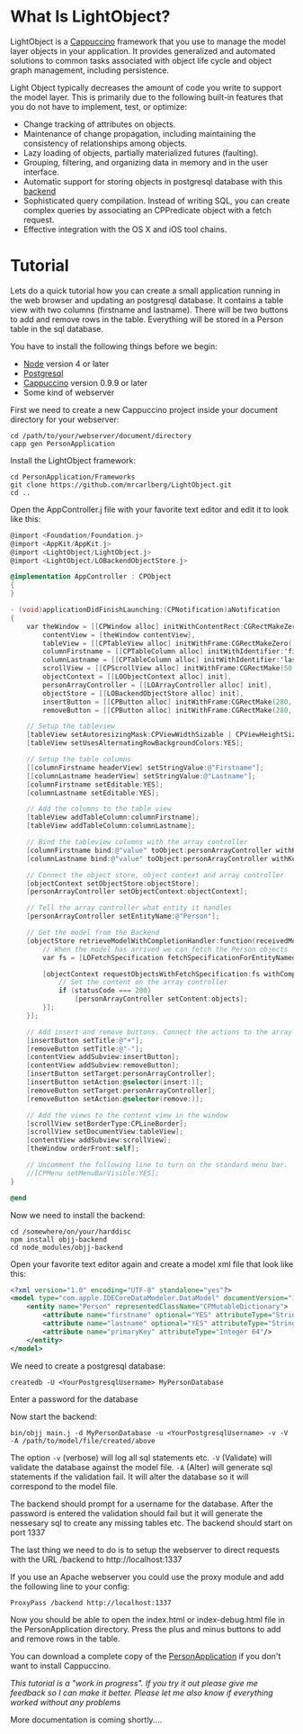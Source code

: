# What Is LightObject?
LightObject is a [Cappuccino](https://github.com/cappuccino/cappuccino) framework that you use to manage the model layer objects in your application. It provides generalized and automated solutions to common tasks associated with object life cycle and object graph management, including persistence.

Light Object typically decreases the amount of code you write to support the model layer. This is primarily due to the following built-in features that you do not have to implement, test, or optimize:

- Change tracking of attributes on objects.
- Maintenance of change propagation, including maintaining the consistency of relationships among objects.
- Lazy loading of objects, partially materialized futures (faulting).
- Grouping, filtering, and organizing data in memory and in the user interface.
- Automatic support for storing objects in postgresql database with this [backend](https://github.com/mrcarlberg/objj-backend)
- Sophisticated query compilation. Instead of writing SQL, you can create complex queries by associating an CPPredicate object with a fetch request.
- Effective integration with the OS X and iOS tool chains.

# Tutorial

Lets do a quick tutorial how you can create a small application running in the web browser and updating an postgresql database. It contains a table view with two columns (firstname and lastname). There will be two buttons to add and remove rows in the table. Everything will be stored in a Person table in the sql database.

You have to install the following things before we begin:
- [Node](https://nodejs.org) version 4 or later
- [Postgresql](http://www.postgresql.org)
- [Cappuccino](http://www.cappuccino-project.org) version 0.9.9 or later
- Some kind of webserver

First we need to create a new Cappuccino project inside your document directory for your webserver:
```
cd /path/to/your/webserver/document/directory
capp gen PersonApplication
```

Install the LightObject framework:
```
cd PersonApplication/Frameworks
git clone https://github.com/mrcarlberg/LightObject.git
cd ..
```

Open the AppController.j file with your favorite text editor and edit it to look like this:
```Objective-C
@import <Foundation/Foundation.j>
@import <AppKit/AppKit.j>
@import <LightObject/LightObject.j>
@import <LightObject/LOBackendObjectStore.j>

@implementation AppController : CPObject
{
}

- (void)applicationDidFinishLaunching:(CPNotification)aNotification
{
    var theWindow = [[CPWindow alloc] initWithContentRect:CGRectMakeZero() styleMask:CPBorderlessBridgeWindowMask],
        contentView = [theWindow contentView],
        tableView = [[CPTableView alloc] initWithFrame:CGRectMakeZero()],
        columnFirstname = [[CPTableColumn alloc] initWithIdentifier:'firstnameId'],
        columnLastname = [[CPTableColumn alloc] initWithIdentifier:'lastnameId'],
        scrollView = [[CPScrollView alloc] initWithFrame:CGRectMake(50, 50, 210, 300)],
        objectContext = [[LOObjectContext alloc] init],
        personArrayController = [[LOArrayController alloc] init],
        objectStore = [[LOBackendObjectStore alloc] init],
        insertButton = [[CPButton alloc] initWithFrame:CGRectMake(280, 80, 30.0, 25)],
        removeButton = [[CPButton alloc] initWithFrame:CGRectMake(280, 110, 30.0, 25)];

    // Setup the tableview
    [tableView setAutoresizingMask:CPViewWidthSizable | CPViewHeightSizable];
    [tableView setUsesAlternatingRowBackgroundColors:YES];

    // Setup the table columns
    [[columnFirstname headerView] setStringValue:@"Firstname"];
    [[columnLastname headerView] setStringValue:@"Lastname"];
    [columnFirstname setEditable:YES];
    [columnLastname setEditable:YES];

    // Add the columns to the table view
    [tableView addTableColumn:columnFirstname];
    [tableView addTableColumn:columnLastname];

    // Bind the tableview columns with the array controller
    [columnFirstname bind:@"value" toObject:personArrayController withKeyPath:@"arrangedObjects.firstname" options:nil];
    [columnLastname bind:@"value" toObject:personArrayController withKeyPath:@"arrangedObjects.lastname" options:nil];

    // Connect the object store, object context and array controller
    [objectContext setObjectStore:objectStore];
    [personArrayController setObjectContext:objectContext];

    // Tell the array controller what entity it handles
    [personArrayController setEntityName:@"Person"];

    // Get the model from the Backend
    [objectStore retrieveModelWithCompletionHandler:function(receivedModel) {
        // When the model has arrived we can fetch the Person objects
        var fs = [LOFetchSpecification fetchSpecificationForEntityNamed:@"Person"];

        [objectContext requestObjectsWithFetchSpecification:fs withCompletionHandler:function(objects, statusCode) {
            // Set the content on the array controller
            if (statusCode === 200)
                [personArrayController setContent:objects];
        }];
    }];

    // Add insert and remove buttons. Connect the actions to the array controller.
    [insertButton setTitle:@"+"];
    [removeButton setTitle:@"-"];
    [contentView addSubview:insertButton];
    [contentView addSubview:removeButton];
    [insertButton setTarget:personArrayController];
    [insertButton setAction:@selector(insert:)];
    [removeButton setTarget:personArrayController];
    [removeButton setAction:@selector(remove:)];

    // Add the views to the content view in the window
    [scrollView setBorderType:CPLineBorder];
    [scrollView setDocumentView:tableView];
    [contentView addSubview:scrollView];
    [theWindow orderFront:self];

    // Uncomment the following line to turn on the standard menu bar.
    //[CPMenu setMenuBarVisible:YES];
}

@end
```

Now we need to install the backend:
```
cd /somewhere/on/your/harddisc
npm install objj-backend
cd node_modules/objj-backend
```

Open your favorite text editor again and create a model xml file that look like this:
```XML
<?xml version="1.0" encoding="UTF-8" standalone="yes"?>
<model type="com.apple.IDECoreDataModeler.DataModel" documentVersion="1.0">
    <entity name="Person" representedClassName="CPMutableDictionary">
        <attribute name="firstname" optional="YES" attributeType="String"/>
        <attribute name="lastname" optional="YES" attributeType="String"/>
        <attribute name="primaryKey" attributeType="Integer 64"/>
    </entity>
</model>
```

We need to create a postgresql database:
```
createdb -U <YourPostgresqlUsername> MyPersonDatabase
```
Enter a password for the database

Now start the backend:
```
bin/objj main.j -d MyPersonDatabase -u <YourPostgresqlUsername> -v -V -A /path/to/model/file/created/above
```

The option ```-v``` (verbose) will log all sql statements etc. ```-V``` (Validate) will validate the database against the model file. ```-A``` (Alter) will generate sql statements if the validation fail. It will alter the database so it will correspond to the model file.

The backend should prompt for a username for the database. After the password is entered the validation should fail but it will generate the nessesary sql to create any missing tables etc.
The backend should start on port 1337

The last thing we need to do is to setup the webserver to direct requests with the URL /backend to http://localhost:1337

If you use an Apache webserver you could use the proxy module and add the following line to your config:
```
ProxyPass /backend http://localhost:1337
```

Now you should be able to open the index.html or index-debug.html file in the PersonApplication directory. Press the plus and minus buttons to add and remove rows in the table.

You can download a complete copy of the [PersonApplication](http://mini.carlberg.org/dev/PersonApplication.tgz) if you don't want to install Cappuccino.

*This tutorial is a "work in progress". If you try it out please give me feedback so I can make it better. Please let me also know if everything worked without any problems*

More documentation is coming shortly....
